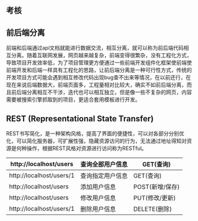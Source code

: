 ## 考核

## 前后端分离

前端和后端通过api文档就能进行数据交流，相互分离，就可以称为前后端代码相互分离。随着互联网发展，网页越来越复杂，前端变得很繁杂，没有工程化方式，导致项目开发效率低，为了项目管理更方便通过一些前端开发组件化框架使前端使前端开发和后端一样具有工程化的思路，让前后端分离是一种可行性方式，传统的开发项目方式可能会遇到相互修改代码出现bug查不出来等情况，在以前还行，在现在来说后端数据大，前端页面多，工程量相对比较大，确实不如前后端分离，而且前后端分离相互不干涉，迭代也可以相互独立，但是像一些不复杂的网页，内容需要被搜索引擎抓取到的项目，更适合套用模板进行开发。

## REST (Representational State Transfer)

REST书写简化，是一种架构风格，提高了界面的便捷性，可以对各部分分别优化，可以简化服务器，可扩展性强，隐藏资源访问的行为，无法通过地址得知对资源是何种操作，根据REST风格对资源进行访问称为RESTful。

| http://localhost/users   | 查询全部用户信息 | GET(查询)       |
| ------------------------ | ---------------- | --------------- |
| http://localhost/users/1 | 查询指定用户信息 | GET(查询)       |
| http://localhost/users   | 添加用户信息     | POST(新增/保存) |
| http://localhost/users   | 修改用户信息     | PUT(修改/更新)  |
| http://localhost/users/1 | 删除用户信息     | DELETE(删除)    |
